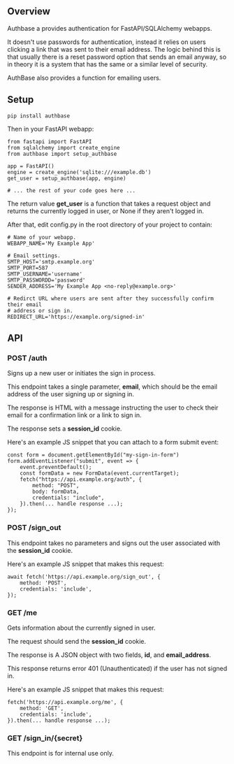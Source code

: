 ## Overview

Authbase a provides authentication for FastAPI/SQLAlchemy webapps.

It doesn't use passwords for authentication, instead it relies on users
clicking a link that was sent to their email address. The logic behind this is
that usually there is a reset password option that sends an email anyway, so in
theory it is a system that has the same or a similar level of security.

AuthBase also provides a function for emailing users.

## Setup

    pip install authbase

Then in your FastAPI webapp:

    from fastapi import FastAPI
    from sqlalchemy import create_engine
    from authbase import setup_authbase

    app = FastAPI()
    engine = create_engine('sqlite:///example.db')
    get_user = setup_authbase(app, engine)

    # ... the rest of your code goes here ...

The return value **get_user** is a function that takes a request object and
returns the currently logged in user, or None if they aren't logged in.

After that, edit config.py in the root directory of your project to contain:

    # Name of your webapp.
    WEBAPP_NAME='My Example App'

    # Email settings.
    SMTP_HOST='smtp.example.org'
    SMTP_PORT=587
    SMTP_USERNAME='username'
    SMTP_PASSWORDD='password'
    SENDER_ADDRESS='My Example App <no-reply@example.org>'

    # Redirct URL where users are sent after they successfully confirm their email
    # address or sign in.
    REDIRECT_URL='https://example.org/signed-in'

## API

### POST /auth

Signs up a new user or initiates the sign in process.

This endpoint takes a single parameter, **email**, which should be the email
address of the user signing up or signing in.

The response is HTML with a message instructing the user to check their email
for a confirmation link or a link to sign in.

The response sets a **session_id** cookie.

Here's an example JS snippet that you can attach to a form submit event:

    const form = document.getElementById("my-sign-in-form")
    form.addEventListener("submit", event => {
        event.preventDefault();
        const formData = new FormData(event.currentTarget);
        fetch("https://api.example.org/auth", {
            method: "POST",
            body: formData,
            credentials: "include",
        }).then(... handle response ...);
    });

### POST /sign_out

This endpoint takes no parameters and signs out the user associated with the
**session_id** cookie.

Here's an example JS snippet that makes this request:

    await fetch('https://api.example.org/sign_out', {
        method: 'POST',
        credentials: 'include',
    }); 

### GET /me

Gets information about the currently signed in user.

The request should send the **session_id** cookie.

The response is A JSON object with two fields, **id**, and **email_address**.

This response returns error 401 (Unauthenticated) if the user has not signed in.

Here's an example JS snippet that makes this request:

    fetch('https://api.example.org/me', {
        method: 'GET',
        credentials: 'include',
    }).then(... handle response ...);

### GET /sign_in/{secret}

This endpoint is for internal use only.
